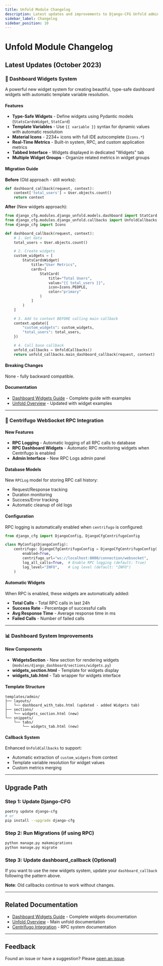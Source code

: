 ```yaml
---
title: Unfold Module Changelog
description: Latest updates and improvements to Django-CFG Unfold admin module
sidebar_label: Changelog
sidebar_position: 10
---
```


# Unfold Module Changelog

## Latest Updates (October 2023)

### 🎨 Dashboard Widgets System

A powerful new widget system for creating beautiful, type-safe dashboard widgets with automatic template variable resolution.

#### Features

- **Type-Safe Widgets** - Define widgets using Pydantic models (`StatsCardsWidget`, `StatCard`)
- **Template Variables** - Use `{{ variable }}` syntax for dynamic values with automatic resolution
- **Material Icons** - 2234+ icons with full IDE autocomplete (`Icons.*`)
- **Real-Time Metrics** - Built-in system, RPC, and custom application metrics
- **Tabbed Interface** - Widgets displayed in dedicated "Widgets" tab
- **Multiple Widget Groups** - Organize related metrics in widget groups

#### Migration Guide

**Before** (Old approach - still works):
```python
def dashboard_callback(request, context):
    context['total_users'] = User.objects.count()
    return context
```

**After** (New widgets approach):
```python
from django_cfg.modules.django_unfold.models.dashboard import StatCard, StatsCardsWidget
from django_cfg.modules.django_unfold.callbacks import UnfoldCallbacks
from django_cfg import Icons

def dashboard_callback(request, context):
    # 1. Get data
    total_users = User.objects.count()

    # 2. Create widgets
    custom_widgets = [
        StatsCardsWidget(
            title="User Metrics",
            cards=[
                StatCard(
                    title="Total Users",
                    value="{{ total_users }}",
                    icon=Icons.PEOPLE,
                    color="primary"
                )
            ]
        )
    ]

    # 3. Add to context BEFORE calling main callback
    context.update({
        "custom_widgets": custom_widgets,
        "total_users": total_users,
    })

    # 4. Call base callback
    unfold_callbacks = UnfoldCallbacks()
    return unfold_callbacks.main_dashboard_callback(request, context)
```

#### Breaking Changes

None - fully backward compatible.

#### Documentation

- [Dashboard Widgets Guide](./dashboard-widgets.md) - Complete guide with examples
- [Unfold Overview](./overview.md) - Updated with widget examples

---

### 🔧 Centrifugo WebSocket RPC Integration

#### New Features

- **RPC Logging** - Automatic logging of all RPC calls to database
- **RPC Dashboard Widgets** - Automatic RPC monitoring widgets when Centrifugo is enabled
- **Admin Interface** - New RPC Logs admin panel

#### Database Models

New `RPCLog` model for storing RPC call history:
- Request/Response tracking
- Duration monitoring
- Success/Error tracking
- Automatic cleanup of old logs

#### Configuration

RPC logging is automatically enabled when `centrifugo` is configured:

```python
from django_cfg import DjangoConfig, DjangoCfgCentrifugoConfig

class MyConfig(DjangoConfig):
    centrifugo: DjangoCfgCentrifugoConfig = DjangoCfgCentrifugoConfig(
        enabled=True,
        centrifugo_url="ws://localhost:8000/connection/websocket",
        log_all_calls=True,  # Enable RPC logging (default: True)
        log_level="INFO",    # Log level (default: "INFO")
    )
```

#### Automatic Widgets

When RPC is enabled, these widgets are automatically added:

- **Total Calls** - Total RPC calls in last 24h
- **Success Rate** - Percentage of successful calls
- **Avg Response Time** - Average response time in ms
- **Failed Calls** - Number of failed calls

---

### 📊 Dashboard System Improvements

#### New Components

- **WidgetsSection** - New section for rendering widgets (`modules/django_dashboard/sections/widgets.py`)
- **widgets_section.html** - Template for widgets display
- **widgets_tab.html** - Tab wrapper for widgets interface

#### Template Structure

```
templates/admin/
├── layouts/
│   └── dashboard_with_tabs.html (updated - added Widgets tab)
├── sections/
│   └── widgets_section.html (new)
└── snippets/
    └── tabs/
        └── widgets_tab.html (new)
```

#### Callback System

Enhanced `UnfoldCallbacks` to support:
- Automatic extraction of `custom_widgets` from context
- Template variable resolution for widget values
- Custom metrics merging

---

## Upgrade Path

### Step 1: Update Django-CFG

```bash
poetry update django-cfg
# or
pip install --upgrade django-cfg
```

### Step 2: Run Migrations (if using RPC)

```bash
python manage.py makemigrations
python manage.py migrate
```

### Step 3: Update dashboard_callback (Optional)

If you want to use the new widgets system, update your `dashboard_callback` following the pattern above.

**Note**: Old callbacks continue to work without changes.

---

## Related Documentation

- [Dashboard Widgets Guide](./dashboard-widgets.md) - Complete widgets documentation
- [Unfold Overview](./overview.md) - Main unfold documentation
- [Centrifugo Integration](/features/integrations/centrifugo/) - RPC system documentation

---

## Feedback

Found an issue or have a suggestion? Please [open an issue](https://github.com/your-repo/issues).
